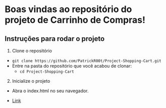 # Boas vindas ao repositório do projeto de Carrinho de Compras!

## Instruções para rodar o projeto
1. Clone o repositório
  * `git clone https://github.com/PatrickR00t/Project-Shopping-Cart.git`
  * Entre na pasta do repositório que você acabou de clonar:
    * `cd Project-Shopping-Cart`

2. Inicialize o projeto
  * Abra o index.html no seu navegador.
  
- [Link](https://6388d9d6ccd5de0f5e01928d--patrickr00t-shopping-cart.netlify.app/)
